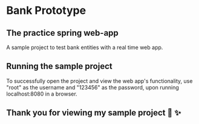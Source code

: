 # Bank Prototype

## The practice spring web-app

A sample project to test bank entities with a real time web app.

## Running the sample project

To successfully open the project and view the web app's functionality,
use "root" as the username and "123456" as the password, upon running localhost:8080 in a browser.

## Thank you for viewing my sample project 🙂 ✨

